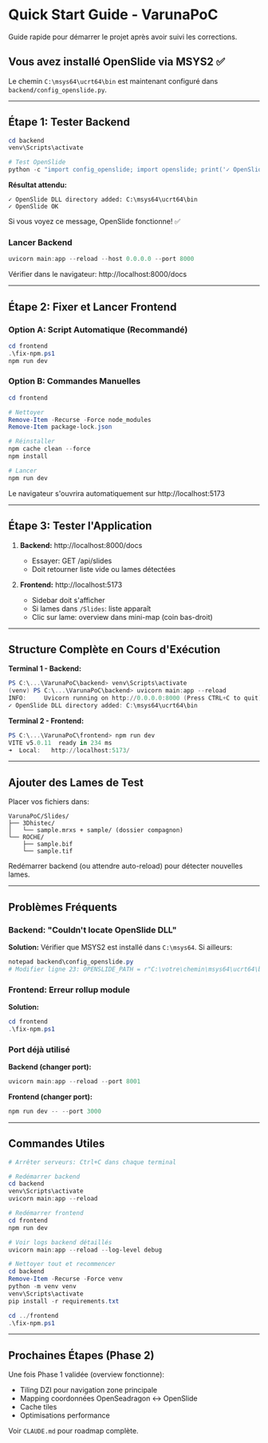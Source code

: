 # Quick Start Guide - VarunaPoC

Guide rapide pour démarrer le projet après avoir suivi les corrections.

## Vous avez installé OpenSlide via MSYS2 ✅

Le chemin `C:\msys64\ucrt64\bin` est maintenant configuré dans `backend/config_openslide.py`.

---

## Étape 1: Tester Backend

```powershell
cd backend
venv\Scripts\activate

# Test OpenSlide
python -c "import config_openslide; import openslide; print('✓ OpenSlide OK')"
```

**Résultat attendu:**
```
✓ OpenSlide DLL directory added: C:\msys64\ucrt64\bin
✓ OpenSlide OK
```

Si vous voyez ce message, OpenSlide fonctionne! ✅

### Lancer Backend

```powershell
uvicorn main:app --reload --host 0.0.0.0 --port 8000
```

Vérifier dans le navigateur: http://localhost:8000/docs

---

## Étape 2: Fixer et Lancer Frontend

### Option A: Script Automatique (Recommandé)

```powershell
cd frontend
.\fix-npm.ps1
npm run dev
```

### Option B: Commandes Manuelles

```powershell
cd frontend

# Nettoyer
Remove-Item -Recurse -Force node_modules
Remove-Item package-lock.json

# Réinstaller
npm cache clean --force
npm install

# Lancer
npm run dev
```

Le navigateur s'ouvrira automatiquement sur http://localhost:5173

---

## Étape 3: Tester l'Application

1. **Backend:** http://localhost:8000/docs
   - Essayer: GET /api/slides
   - Doit retourner liste vide ou lames détectées

2. **Frontend:** http://localhost:5173
   - Sidebar doit s'afficher
   - Si lames dans `/Slides`: liste apparaît
   - Clic sur lame: overview dans mini-map (coin bas-droit)

---

## Structure Complète en Cours d'Exécution

**Terminal 1 - Backend:**
```powershell
PS C:\...\VarunaPoC\backend> venv\Scripts\activate
(venv) PS C:\...\VarunaPoC\backend> uvicorn main:app --reload
INFO:     Uvicorn running on http://0.0.0.0:8000 (Press CTRL+C to quit)
✓ OpenSlide DLL directory added: C:\msys64\ucrt64\bin
```

**Terminal 2 - Frontend:**
```powershell
PS C:\...\VarunaPoC\frontend> npm run dev
VITE v5.0.11  ready in 234 ms
➜  Local:   http://localhost:5173/
```

---

## Ajouter des Lames de Test

Placer vos fichiers dans:
```
VarunaPoC/Slides/
├── 3Dhistec/
│   └── sample.mrxs + sample/ (dossier compagnon)
└── ROCHE/
    ├── sample.bif
    └── sample.tif
```

Redémarrer backend (ou attendre auto-reload) pour détecter nouvelles lames.

---

## Problèmes Fréquents

### Backend: "Couldn't locate OpenSlide DLL"

**Solution:**
Vérifier que MSYS2 est installé dans `C:\msys64`. Si ailleurs:
```powershell
notepad backend\config_openslide.py
# Modifier ligne 23: OPENSLIDE_PATH = r"C:\votre\chemin\msys64\ucrt64\bin"
```

### Frontend: Erreur rollup module

**Solution:**
```powershell
cd frontend
.\fix-npm.ps1
```

### Port déjà utilisé

**Backend (changer port):**
```powershell
uvicorn main:app --reload --port 8001
```

**Frontend (changer port):**
```powershell
npm run dev -- --port 3000
```

---

## Commandes Utiles

```powershell
# Arrêter serveurs: Ctrl+C dans chaque terminal

# Redémarrer backend
cd backend
venv\Scripts\activate
uvicorn main:app --reload

# Redémarrer frontend
cd frontend
npm run dev

# Voir logs backend détaillés
uvicorn main:app --reload --log-level debug

# Nettoyer tout et recommencer
cd backend
Remove-Item -Recurse -Force venv
python -m venv venv
venv\Scripts\activate
pip install -r requirements.txt

cd ../frontend
.\fix-npm.ps1
```

---

## Prochaines Étapes (Phase 2)

Une fois Phase 1 validée (overview fonctionne):
- Tiling DZI pour navigation zone principale
- Mapping coordonnées OpenSeadragon ↔ OpenSlide
- Cache tiles
- Optimisations performance

Voir `CLAUDE.md` pour roadmap complète.
